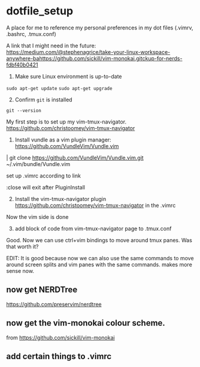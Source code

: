 # dotfile_setup
A place for me to reference my personal preferences in my dot files (.vimrv, .bashrc, .tmux.conf)

A link that I might need in the future: https://medium.com/@stephenagrice/take-your-linux-workspace-anywhere-bahttps://github.com/sickill/vim-monokai.gitckup-for-nerds-fdbf40b0421

1. Make sure Linux environment is up-to-date

`sudo apt-get update`
`sudo apt-get upgrade`

2. Confirm `git` is installed

`git --version`




My first step is to set up my vim-tmux-navigator. https://github.com/christoomey/vim-tmux-navigator

1. Install vundle as a vim plugin manager: https://github.com/VundleVim/Vundle.vim

| git clone https://github.com/VundleVim/Vundle.vim.git ~/.vim/bundle/Vundle.vim

set up .vimrc according to link

:close will exit after PluginInstall

2. Install the vim-tmux-navigator plugin https://github.com/christoomey/vim-tmux-navigator in the .vimrc

Now the vim side is done 

3. add block of code from vim-tmux-navigator page to .tmux.conf

Good. Now we can use ctrl+vim bindings to move around tmux panes. Was that worth it? 

EDIT:   It is good because now we can also use the same commands to move around screen splits and vim panes with the same commands. makes more sense now. 


## now get NERDTree

https://github.com/preservim/nerdtree

## now get the vim-monokai colour scheme.

from https://github.com/sickill/vim-monokai

## add certain things to .vimrc
